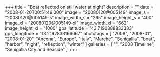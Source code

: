 +++
title = "Boat reflected on still water at night"
description = ""
date = "2008-01-20T00:51:49.000"
image = "20080120@005149"
image_s = "20080120@005149-s"
image_width_s = "265"
image_height_s = "400"
image_xl = "20080120@005149-xl"
image_width_xl = "662"
image_height_xl = "1000"
gps_latitude = "43.7190888833333"
gps_longitude = "13.2192833166667"
phototags = [ "2008", "2008-01", "2008-01-20", "Ancona", "Europe", "Italy", "Marche", "Senigallia", "boat", "harbor", "night", "reflection", "winter" ]
galleries = [ "", "2008 Timeline", "Senigallia City and Seaside" ]
+++

